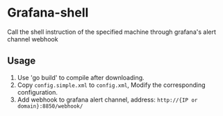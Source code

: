 # Grafana-shell

Call the shell instruction of the specified machine through grafana's alert channel webhook

## Usage

1. Use 'go build' to compile after downloading.
2. Copy `config.simple.xml` to `config.xml`, Modify the corresponding configuration.
3. Add webhook to grafana alert channel, address: `http://{IP or domain}:8850/webhook/`
